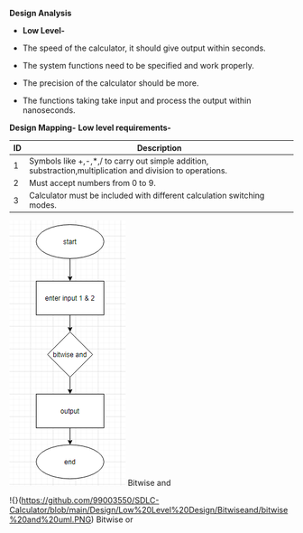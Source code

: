 
**Design Analysis**

- **Low Level-**

- The speed of the calculator, it should give output within seconds.
- The system functions need to be specified and work properly.
- The precision of the calculator should be more.
- The functions taking take input and process the output within nanoseconds.

**Design Mapping-**
**Low level requirements-**

| **ID** | **Description** |
| --- | --- |
| 1 | Symbols like +,-,\*,/ to carry out simple addition, substraction,multiplication and division to operations. |
| 2 | Must accept numbers from 0 to 9. |
| 3 | Calculator must be included with different calculation switching modes. |

![](https://github.com/99003550/SDLC-Calculator/blob/main/Design/Low%20Level%20Design/Bitwiseand/bitwiseand.PNG)
Bitwise and


!{}(https://github.com/99003550/SDLC-Calculator/blob/main/Design/Low%20Level%20Design/Bitwiseand/bitwise%20and%20uml.PNG)
Bitwise or

